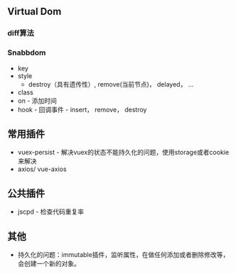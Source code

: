 ## Virtual Dom
### diff算法
### Snabbdom
  + key
  + style
    - destroy（具有遗传性）, remove(当前节点)， delayed， ...
  + class
  + on - 添加时间
  + hook - 回调事件 - insert， remove， destroy


## 常用插件
+ vuex-persist - 解决vuex的状态不能持久化的问题，使用storage或者cookie来解决
+ axios/ vue-axios

## 公共插件
+ jscpd - 检查代码重复率

## 其他
+ 持久化的问题：immutable插件，监听属性，在做任何添加或者删除修改等，会创建一个新的对象。
